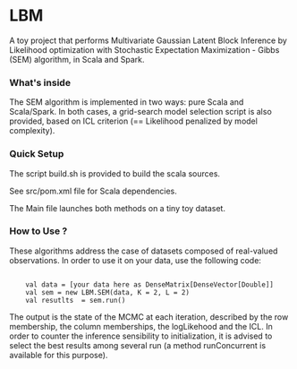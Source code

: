 # LBM

A toy project that performs Multivariate Gaussian Latent Block Inference by Likelihood optimization with Stochastic Expectation Maximization - Gibbs (SEM) algorithm, in Scala and Spark.
 
### What's inside 

The SEM algorithm is implemented in two ways: pure Scala and Scala/Spark. In both cases, a grid-search model selection script is also provided, based on ICL criterion (== Likelihood penalized by model complexity).

### Quick Setup

The script build.sh is provided to build the scala sources. 

See src/pom.xml file for Scala dependencies.

The Main file launches both methods on a tiny toy dataset.

### How to Use ?

These algorithms address the case of datasets composed of real-valued observations. In order to use it on your data, use the following code:

```

    val data = [your data here as DenseMatrix[DenseVector[Double]]
    val sem = new LBM.SEM(data, K = 2, L = 2)
    val resutlts  = sem.run()

```

The output is the state of the MCMC at each iteration, described by the row membership, the column memberships, the logLikehood and the ICL.
In order to counter the inference sensibility to initialization, it is advised to select the best results among several run (a method runConcurrent is available for this purpose).

